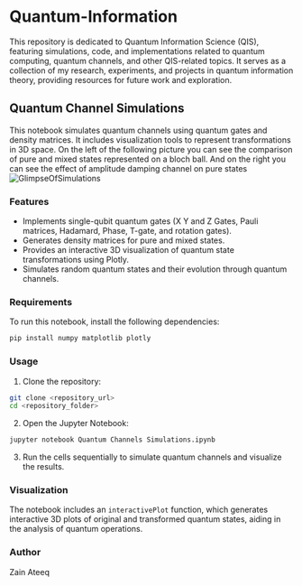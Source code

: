 # Quantum-Information
This repository is dedicated to Quantum Information Science (QIS), featuring simulations, code, and implementations related to quantum computing, quantum channels, and other QIS-related topics. It serves as a collection of my research, experiments, and projects in quantum information theory, providing resources for future work and exploration.
## Quantum Channel Simulations
This notebook simulates quantum channels using quantum gates and density matrices. It includes visualization tools to represent transformations in 3D space.
On the left of the following picture you can see the comparison of pure and mixed states represented on a bloch ball. And on the right you can see the effect of amplitude damping channel on pure states
![GlimpseOfSimulations](https://github.com/user-attachments/assets/a71bba6a-6745-4521-8dbe-6ffa2ff2228a)

### Features
- Implements single-qubit quantum gates (X Y and Z Gates, Pauli matrices, Hadamard, Phase, T-gate, and rotation gates).
- Generates density matrices for pure and mixed states.
- Provides an interactive 3D visualization of quantum state transformations using Plotly.
- Simulates random quantum states and their evolution through quantum channels.

### Requirements
To run this notebook, install the following dependencies:
```bash
pip install numpy matplotlib plotly
```

### Usage
1. Clone the repository:
```bash
git clone <repository_url>
cd <repository_folder>
```
2. Open the Jupyter Notebook:
```bash
jupyter notebook Quantum Channels Simulations.ipynb
```
3. Run the cells sequentially to simulate quantum channels and visualize the results.

### Visualization
The notebook includes an `interactivePlot` function, which generates interactive 3D plots of original and transformed quantum states, aiding in the analysis of quantum operations.

### Author
Zain Ateeq

